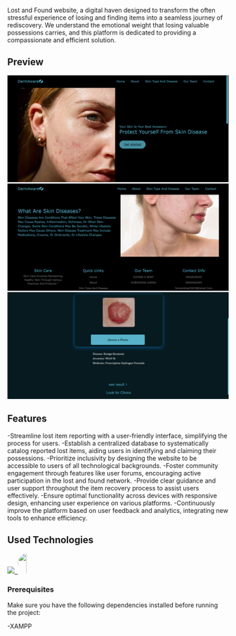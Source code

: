 <div style="display: flex; align-items: center;">
 
</div>

Lost and Found website, a digital haven designed to transform the often stressful experience of losing and finding items into a seamless journey of rediscovery. We understand the emotional weight that losing valuable possessions carries, and this platform is dedicated to providing a compassionate and efficient solution.
## Preview

![Preview Image](https://github.com/Suhanibhat2003/Skin-Disease-Detection-System/blob/main/Screenshot%20(21).png)
![Preview Image](https://github.com/Suhanibhat2003/Skin-Disease-Detection-System/blob/main/Screenshot%20(22).png)
![Preview Image](https://github.com/Suhanibhat2003/Skin-Disease-Detection-System/blob/main/Screenshot%20(24).png)




## Features

-Streamline lost item reporting with a user-friendly interface, simplifying the process for users.
-Establish a centralized database to systematically catalog reported lost items, aiding users in identifying and claiming their possessions.
-Prioritize inclusivity by designing the website to be accessible to users of all technological backgrounds.
-Foster community engagement through features like user forums, encouraging active participation in the lost and found network.
-Provide clear guidance and user support throughout the item recovery process to assist users effectively.
-Ensure optimal functionality across devices with responsive design, enhancing user experience on various platforms.
-Continuously improve the platform based on user feedback and analytics, integrating new tools to enhance efficiency.


<!--h1 without bottom border-->
## Used Technologies
<!--tech stack icons-->
<p>
  <a href="https://skillicons.dev">
    <img src="https://skillicons.dev/icons?i=css,html,js,php,xampp,sublimetext&perline=14" />
    <img/>
    <img src="https://upload.wikimedia.org/wikipedia/commons/0/04/ChatGPT_logo.svg" width="47" height="47" 
      style="height:47px;width:auto;border-radius:8rem;overflow: hidden"/>
      
    
  </a>
</p>

### Prerequisites
Make sure you have the following dependencies installed before running the project:

-XAMPP



